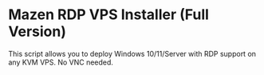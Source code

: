 # Mazen RDP VPS Installer (Full Version)

This script allows you to deploy Windows 10/11/Server with RDP support on any KVM VPS. No VNC needed.